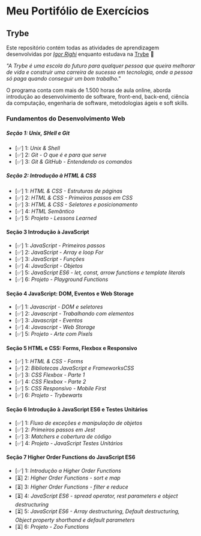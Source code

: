 # Meu Portifólio de Exercícios

## Trybe

Este repositório contém todas as atividades de aprendizagem desenvolvidas por _[Igor Righi](https://www.linkedin.com/in/igor-righi/)_ enquanto estudava na [Trybe](https://www.betrybe.com/) 🚀

_"A Trybe é uma escola do futuro para qualquer pessoa que queira melhorar de vida e construir uma carreira de sucesso em tecnologia, onde a pessoa só paga quando conseguir um bom trabalho."_

O programa conta com mais de 1.500 horas de aula online, aborda introdução ao desenvolvimento de software, front-end, back-end, ciência da computação, engenharia de software, metodologias ágeis e soft skills.

### Fundamentos do Desenvolvimento Web

##### Seção 1: Unix, SHell e Git

- [:white_check_mark:] 1: _Unix & Shell_
- [:white_check_mark:] 2: _Git - O que é e para que serve_
- [:white_check_mark:] 3: _Git & GitHub - Entendendo os comandos_

##### Seção 2: Introdução à HTML & CSS

- [:white_check_mark:] 1: _HTML & CSS - Estruturas de páginas_
- [:white_check_mark:] 2: _HTML & CSS - Primeiros passos em CSS_
- [:white_check_mark:] 3: _HTML & CSS - Seletores e posicionamento_
- [:white_check_mark:] 4: _HTML Semântico_
- [:white_check_mark:] 5: _Projeto - Lessons Learned_

#### Seção 3 Introdução à JavaScript

- [:white_check_mark:] 1: _JavaScript - Primeiros passos_
- [:white_check_mark:] 2: _JavaScript - Array e loop For_
- [:white_check_mark:] 3: _JavaScript - Funções_
- [:white_check_mark:] 4: _JavaScript - Objetos_
- [:white_check_mark:] 5: _JavaScript ES6 - let, const, arrow functions e template literals_
- [:white_check_mark:] 6: _Projeto - Playground Functions_

#### Seção 4 JavaScript: DOM, Eventos e Web Storage

- [:white_check_mark:] 1: _Javascript - DOM e seletores_
- [:white_check_mark:] 2: _Javascript - Trabalhando com elementos_
- [:white_check_mark:] 3: _Javascript - Eventos_
- [:white_check_mark:] 4: _Javascript - Web Storage_
- [:white_check_mark:] 5: _Projeto - Arte com Pixels_

#### Seção 5 HTML e CSS: Forms, Flexbox e Responsivo

- [:white_check_mark:] 1: _HTML & CSS - Forms_
- [:white_check_mark:] 2: _Bibliotecas JavaScript e FrameworksCSS_
- [:white_check_mark:] 3: _CSS Flexbox - Parte 1_
- [:white_check_mark:] 4: _CSS Flexbox - Parte 2_
- [:white_check_mark:] 5: _CSS Responsivo - Mobile First_
- [:white_check_mark:] 6: _Projeto - Trybewarts_

#### Seção 6 Introdução à JavaScript ES6 e Testes Unitários

- [:white_check_mark:] 1: _Fluxo de exceções e manipulação de objetos_
- [:white_check_mark:] 2: _Primeiros passos em Jest_
- [:white_check_mark:] 3: _Matchers e cobertura de código_
- [:white_check_mark:] 4: _Projeto - JavaScript Testes Unitários_

#### Seção 7 Higher Order Functions do JavaScript ES6

- [:white_check_mark:] 1: _Introdução a Higher Order Functions_
- [:hourglass_flowing_sand:] 2: _Higher Order Functions - sort e map_
- [:hourglass_flowing_sand:] 3: _Higher Order Functions - filter e reduce_
- [:hourglass_flowing_sand:] 4: _JavaScript ES6 - spread operator, rest parameters e object destructuring_
- [:hourglass_flowing_sand:] 5: _JavaScript ES6 - Array destructuring, Default destructuring, Object property shorthand e default parameters_
- [:hourglass_flowing_sand:] 6: _Projeto - Zoo Functions_

